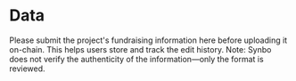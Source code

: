 # Data
Please submit the project's fundraising information here before uploading it on-chain. This helps users store and track the edit history. Note: Synbo does not verify the authenticity of the information—only the format is reviewed.
